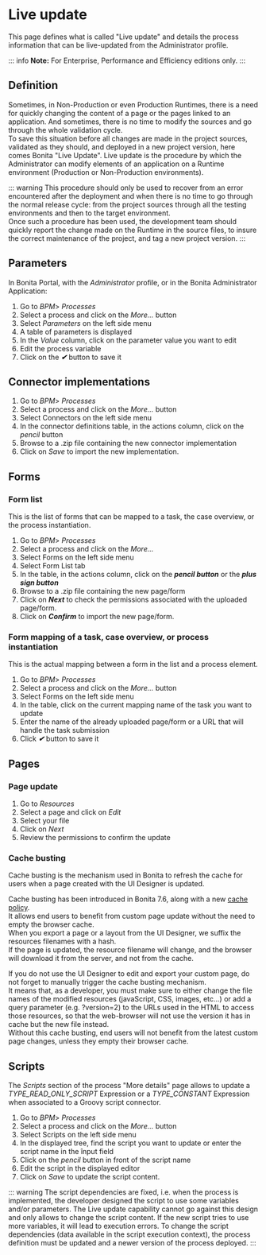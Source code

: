# Live update

This page defines what is called "Live update" and details the process information that can be live-updated from the Administrator profile.

::: info
**Note:** For Enterprise, Performance and Efficiency editions only.
:::

## Definition
Sometimes, in Non-Production or even Production Runtimes, there is a need for quickly changing the content of a page or the pages linked to an application. And sometimes, there is no time to modify the sources and go through the whole validation cycle.  
To save this situation before all changes are made in the project sources, validated as they should, and deployed in a new project version, here comes Bonita "Live Update".
Live update is the procedure by which the Administrator can modify elements of an application on a Runtime environment (Production or Non-Production environments).

::: warning
This procedure should only be used to recover from an error encountered after the deployment and when there is no time to go through the normal release cycle: from the project sources through all the testing environments and then to the target environment.  
Once such a procedure has been used, the development team should quickly report the change made on the Runtime in the source files, to insure the correct maintenance of the project, and tag a new project version.
:::

## Parameters
In Bonita Portal, with the _Administrator_ profile, or in the Bonita Administrator Application:
1. Go to _BPM_> _Processes_
2. Select a process and click on the _More..._ button
3. Select _Parameters_ on the left side menu
4. A table of parameters is displayed
5. In the _Value_ column, click on the parameter value you want to edit
6. Edit the process variable
7. Click on the _**✔**_ button to save it

## Connector implementations
1. Go to _BPM_> _Processes_
2. Select a process and click on the _More..._ button
3. Select Connectors on the left side menu
4. In the connector definitions table, in the actions column, click on the _pencil_ button
5. Browse to a .zip file containing the new connector implementation
6. Click on _Save_ to import the new implementation.


## Forms

<a id="form-list"/>

### Form list
This is the list of forms that can be mapped to a task, the case overview, or the process instantiation.
1. Go to _BPM_> _Processes_
2. Select a process and click on the _More..._
3. Select Forms on the left side menu
4. Select Form List tab
5. In the table, in the actions column, click on the _**pencil button**_ or the _**plus sign button**_
6. Browse to a .zip file containing the new page/form
7. Click on _**Next**_ to check the permissions associated with the uploaded page/form.
8. Click on _**Confirm**_ to import the new page/form.

<a id="form-mapping"/>

### Form mapping of a task, case overview, or process instantiation
This is the actual mapping between a form in the list and a process element.
1. Go to _BPM_> _Processes_
2. Select a process and click on the _More..._ button
3. Select Forms on the left side menu
4. In the table, click on the current mapping name of the task you want to update
5. Enter the name of the already uploaded page/form or a URL that will handle the task submission
6. Click _**✔**_ button to save it

## Pages
### Page update
1. Go to _Resources_
2. Select a page and click on _Edit_
3. Select your file
4. Click on _Next_
5. Review the permissions to confirm the update

<a id="cache-busting"/>

### Cache busting
Cache busting is the mechanism used in Bonita to refresh the cache for users when a page created with the UI Designer is updated.

Cache busting has been introduced in Bonita 7.6, along with a new [cache policy](cache-configuration-and-policy.md).  
It allows end users to benefit from custom page update without the need to empty the browser cache.  
When you export a page or a layout from the UI Designer, we suffix the resources filenames with a hash.  
If the page is updated, the resource filename will change, and the browser will download it from the server, and not from the cache.

If you do not use the UI Designer to edit and export your custom page, do not forget to manually trigger the cache busting mechanism.  
It means that, as a developer, you must make sure to either change the file names of the modified resources (javaScript, CSS, images, etc...)
 or add a query parameter (e.g. ?version=2) to the URLs used in the HTML to access those resources, so that the web-browser will not use the
 version it has in cache but the new file instead.  
Without this cache busting, end users will not benefit from the latest custom page changes, unless they empty their browser cache.

## Scripts
The _Scripts_ section of the process "More details" page allows to update a _TYPE\_READ\_ONLY\_SCRIPT_ Expression or a _TYPE\_CONSTANT_ Expression when associated to a Groovy script connector.
1. Go to _BPM_> _Processes_
2. Select a process and click on the _More..._ button
3. Select Scripts on the left side menu
4. In the displayed tree, find the script you want to update or enter the script name in the înput field
5. Click on the _pencil_ button in front of the script name
6. Edit the script in the displayed editor
7. Click on _Save_ to update the script content.

::: warning
The script dependencies are fixed, i.e. when the process is implemented, the developer designed the script to use some variables and/or parameters. The Live update capability cannot go against this design and only allows to change the script content. If the new script tries to use more variables, it will lead to execution errors. To change the script dependencies (data available in the script execution context), the process definition must be updated and a newer version of the process deployed.
:::
